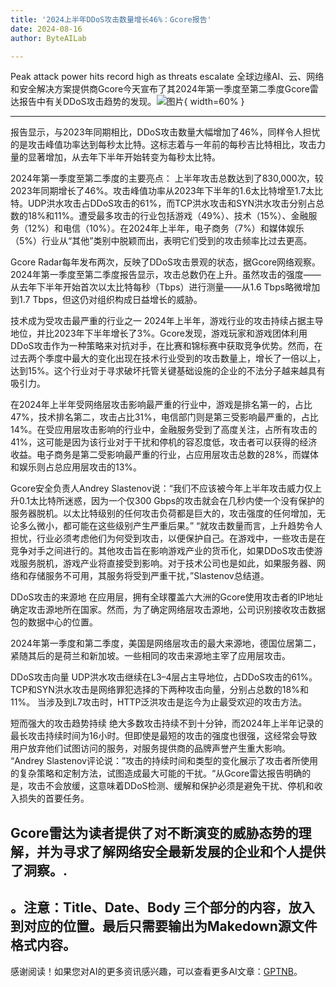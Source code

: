 ```yaml
---
title: '2024上半年DDoS攻击数量增长46%：Gcore报告'
date: 2024-08-16
author: ByteAILab

---
```


Peak attack power hits record high as threats escalate
全球边缘AI、云、网络和安全解决方案提供商Gcore今天宣布了其2024年第一季度至第二季度Gcore雷达报告中有关DDoS攻击趋势的发现。![图片](https://ai-techpark.com/wp-content/uploads/2024/08/4-ai-960x540.jpg){ width=60% }

---
报告显示，与2023年同期相比，DDoS攻击数量大幅增加了46%，同样令人担忧的是攻击峰值功率达到每秒太比特。这标志着与一年前的每秒吉比特相比，攻击力量的显著增加，从去年下半年开始转变为每秒太比特。

2024年第一季度至第二季度的主要亮点：
上半年攻击总数达到了830,000次，较2023年同期增长了46%。攻击峰值功率从2023年下半年的1.6太比特增至1.7太比特。UDP洪水攻击占DDoS攻击的61%，而TCP洪水攻击和SYN洪水攻击分别占总数的18%和11%。遭受最多攻击的行业包括游戏（49%）、技术（15%）、金融服务（12%）和电信（10%）。在2024年上半年，电子商务（7%）和媒体娱乐（5%）行业从“其他”类别中脱颖而出，表明它们受到的攻击频率比过去更高。

Gcore Radar每年发布两次，反映了DDoS攻击景观的状态，据Gcore网络观察。2024年第一季度至第二季度报告显示，攻击总数仍在上升。虽然攻击的强度——从去年下半年开始首次以太比特每秒（Tbps）进行测量——从1.6 Tbps略微增加到1.7 Tbps，但这仍对组织构成日益增长的威胁。

技术成为受攻击最严重的行业之一
2024年上半年，游戏行业的攻击持续占据主导地位，并比2023年下半年增长了3%。Gcore发现，游戏玩家和游戏团体利用DDoS攻击作为一种策略来对抗对手，在比赛和锦标赛中获取竞争优势。然而，在过去两个季度中最大的变化出现在技术行业受到的攻击数量上，增长了一倍以上，达到15%。这个行业对于寻求破坏托管关键基础设施的企业的不法分子越来越具有吸引力。

在2024年上半年受网络层攻击影响最严重的行业中，游戏是排名第一的，占比47%，技术排名第二，攻击占比31%，电信部门则是第三受影响最严重的，占比14%。在受应用层攻击影响的行业中，金融服务受到了高度关注，占所有攻击的41%，这可能是因为该行业对于干扰和停机的容忍度低，攻击者可以获得的经济收益。电子商务是第二受影响最严重的行业，占应用层攻击总数的28%，而媒体和娱乐则占总应用层攻击的13%。

Gcore安全负责人Andrey Slastenov说：“我们不应该被今年上半年攻击威力仅上升0.1太比特所迷惑，因为一个仅300 Gbps的攻击就会在几秒内使一个没有保护的服务器脱机。以太比特级别的任何攻击负荷都是巨大的，攻击强度的任何增加，无论多么微小，都可能在这些级别产生严重后果。”
“就攻击数量而言，上升趋势令人担忧，行业必须考虑他们为何受到攻击，以便保护自己。在游戏中，一些攻击是在竞争对手之间进行的。其他攻击旨在影响游戏产业的货币化，如果DDoS攻击使游戏服务脱机，游戏产业将直接受到影响。对于技术公司也是如此，如果服务器、网络和存储服务不可用，其服务将受到严重干扰，”Slastenov总结道。

DDoS攻击的来源地
在应用层，拥有全球覆盖六大洲的Gcore使用攻击者的IP地址确定攻击源地所在国家。然而，为了确定网络层攻击源地，公司识别接收攻击数据包的数据中心的位置。

2024年第一季度和第二季度，美国是网络层攻击的最大来源地，德国位居第二，紧随其后的是荷兰和新加坡。一些相同的攻击来源地主宰了应用层攻击。

DDoS攻击向量
UDP洪水攻击继续在L3–4层占主导地位，占DDoS攻击的61%。TCP和SYN洪水攻击是网络罪犯选择的下两种攻击向量，分别占总数的18%和11%。
当涉及到L7攻击时，HTTP泛洪攻击是迄今为止最受欢迎的攻击方法。

短而强大的攻击趋势持续
绝大多数攻击持续不到十分钟，而2024年上半年记录的最长攻击持续时间为16小时。但即使是最短的攻击的强度也很强，这经常会导致用户放弃他们试图访问的服务，对服务提供商的品牌声誉产生重大影响。
“Andrey Slastenov评论说：”攻击的持续时间和类型的变化展示了攻击者所使用的复杂策略和定制方法，试图造成最大可能的干扰。“从Gcore雷达报告明确的是，攻击不会放缓，这意味着DDoS检测、缓解和保护必须是避免干扰、停机和收入损失的首要任务。

Gcore雷达为读者提供了对不断演变的威胁态势的理解，并为寻求了解网络安全最新发展的企业和个人提供了洞察。.
---
。注意：Title、Date、Body 三个部分的内容，放入到对应的位置。最后只需要输出为Makedown源文件格式内容。
---
感谢阅读！如果您对AI的更多资讯感兴趣，可以查看更多AI文章：[GPTNB](https://gptnb.com)。